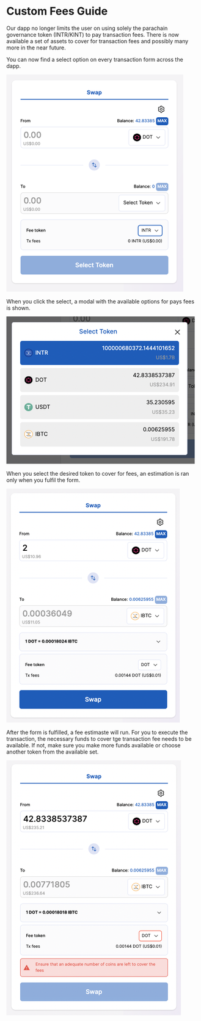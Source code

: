 # Custom Fees Guide

Our dapp no longer limits the user on using solely the parachain governance token (INTR/KINT) to pay transaction fees. There is now available a set of assets to cover for transaction fees and possibly many more in the near future.

You can now find a select option on every transaction form across the dapp.

![Custom Fees Select](../_assets/img/guide/custom-fees-select.png)

When you click the select, a modal with the available options for pays fees is shown.

![Custom Fees Modal](../_assets/img/guide/custom-fees-select-modal.png)

When you select the desired token to cover for fees, an estimation is ran only when you fulfil the form.

![Custom Fees Estimate](../_assets/img/guide/custom-fees-estimate.png)

After the form is fulfilled, a fee estimaste will run. For you to execute the transaction, the necessary funds to cover tge transaction fee needs to be available. If not, make sure you make more funds available or choose another token from the available set.

![Custom Fees Error](../_assets/img/guide/custom-fees-error.png)
